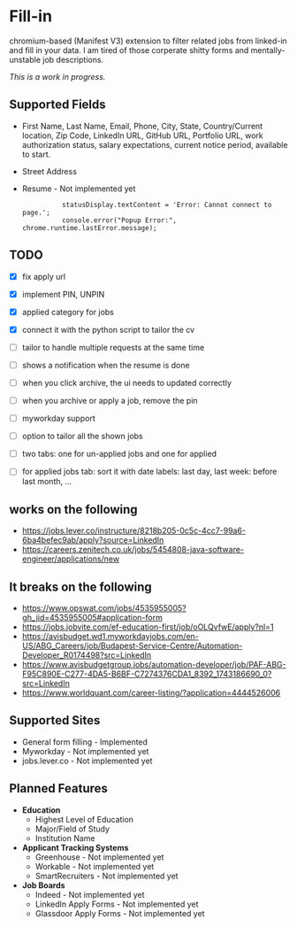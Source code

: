 # Fill-in
chromium-based (Manifest V3) extension to filter related jobs from linked-in and fill in your data. I am tired of those corperate shitty forms and mentally-unstable job descriptions.

*This is a work in progress.*

## Supported Fields
- First Name, Last Name, Email, Phone, City, State, Country/Current location, Zip Code, LinkedIn URL, GitHub URL, Portfolio URL, work authorization status, salary expectations, current notice period, available to start.

- Street Address
- Resume - Not implemented yet


                statusDisplay.textContent = 'Error: Cannot connect to page.';
                console.error("Popup Error:", chrome.runtime.lastError.message);


## TODO
- [x] fix apply url
- [x] implement PIN, UNPIN
- [x] applied category for jobs
- [x] connect it with the python script to tailor the cv
- [ ] tailor to handle multiple requests at the same time
- [ ] shows a notification when the resume is done
- [ ] when you click archive, the ui needs to updated correctly
- [ ] when you archive or apply a job, remove the pin
- [ ] myworkday support
- [ ] option to tailor all the shown jobs 
- [ ] two tabs: one for un-applied jobs and one for applied
- [ ] for applied jobs tab: sort it with date labels: last day, last week: before last month, ...


## works on the following
- https://jobs.lever.co/instructure/8218b205-0c5c-4cc7-99a6-6ba4befec9ab/apply?source=LinkedIn
- https://careers.zenitech.co.uk/jobs/5454808-java-software-engineer/applications/new


## It breaks on the following
- https://www.opswat.com/jobs/4535955005?gh_jid=4535955005#application-form
- https://jobs.jobvite.com/ef-education-first/job/oOLQvfwE/apply?nl=1
- https://avisbudget.wd1.myworkdayjobs.com/en-US/ABG_Careers/job/Budapest-Service-Centre/Automation-Developer_R0174498?src=LinkedIn
- https://www.avisbudgetgroup.jobs/automation-developer/job/PAF-ABG-F95C890E-C277-4DA5-B6BF-C7274376CDA1_8392_1743186690_0?src=LinkedIn
- https://www.worldquant.com/career-listing/?application=4444526006

## Supported Sites
- General form filling - Implemented
- Myworkday - Not implemented yet
- jobs.lever.co - Not implemented yet

## Planned Features
- **Education**
    - Highest Level of Education
    - Major/Field of Study
    - Institution Name
- **Applicant Tracking Systems**
    - Greenhouse - Not implemented yet
    - Workable - Not implemented yet
    - SmartRecruiters - Not implemented yet
- **Job Boards**
    - Indeed - Not implemented yet
    - LinkedIn Apply Forms - Not implemented yet
    - Glassdoor Apply Forms - Not implemented yet




